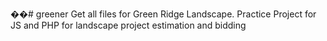 ��# greener
Get all files for Green Ridge Landscape.
Practice Project for JS and PHP for landscape project estimation and bidding
